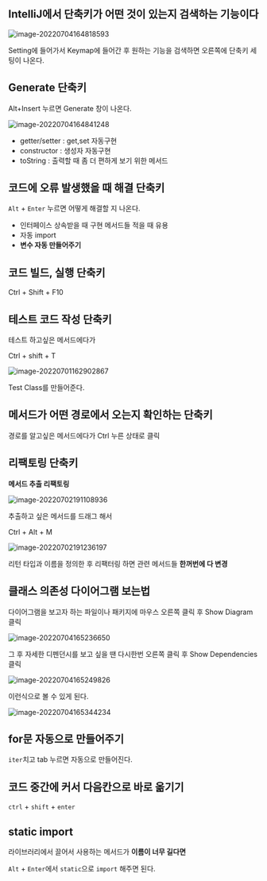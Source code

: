 ## IntelliJ에서 단축키가 어떤 것이 있는지 검색하는 기능이다

![image-20220704164818593](https://user-images.githubusercontent.com/105288887/177117212-6c8786fc-8d37-4855-a19f-dfb3e1938be1.png)

Setting에 들어가서 Keymap에 들어간 후 원하는 기능을 검색하면 오른쪽에 단축키 세팅이 나온다.

## Generate 단축키

Alt+Insert 누르면 Generate 창이 나온다.

![image-20220704164841248](https://user-images.githubusercontent.com/105288887/177117223-b4b395cb-4673-4967-ae22-a7ac3b72df0a.png)

- getter/setter : get,set 자동구현
- constructor : 생성자 자동구현
- toString : 출력할 때 좀 더 편하게 보기 위한 메서드

## 코드에 오류 발생했을 때 해결 단축키

`Alt` + `Enter` 누르면 어떻게 해결할 지 나온다.

* 인터페이스 상속받을 때 구현 메서드들 적을 때 유용
* 자동 import
* **변수 자동 만들어주기**

## 코드 빌드, 실행 단축키

Ctrl + Shift + F10

## 테스트 코드 작성 단축키

테스트 하고싶은 메서드에다가

Ctrl + shift + T

![image-20220701162902867](https://user-images.githubusercontent.com/105288887/176997091-a376d399-e184-4af9-a9f2-2c31a5d66372.png)

Test Class를 만들어준다.

## 메서드가 어떤 경로에서 오는지 확인하는 단축키

경로를 알고싶은 메서드에다가 Ctrl 누른 상태로 클릭

## 리팩토링 단축키

**메서드 추출 리팩토링**

![image-20220702191108936](https://user-images.githubusercontent.com/105288887/176997094-1bb487c6-ca31-4405-976e-ef2ae43902ae.png)

추출하고 싶은 메서드를 드래그 해서

Ctrl + Alt + M

![image-20220702191236197](https://user-images.githubusercontent.com/105288887/176997099-5e302902-e68f-4b9d-9d21-d1a69ca9b24b.png)

리턴 타입과 이름을 정의한 후 리팩터링 하면 관련 메서드들 **한꺼번에 다 변경**

## 클래스 의존성 다이어그램 보는법

다이어그램을 보고자 하는 파일이나 패키지에 마우스 오른쪽 클릭 후 Show Diagram 클릭

![image-20220704165236650](https://user-images.githubusercontent.com/105288887/177117232-a3fa95c7-a5b8-43f0-b0fa-522e04d05de0.png)

그 후 자세한 디펜던시를 보고 싶을 땐 다시한번 오른쪽 클릭 후 Show Dependencies 클릭

![image-20220704165249826](https://user-images.githubusercontent.com/105288887/177117240-62b476da-27cb-4394-aa2f-c1be0791edb6.png)

이런식으로 볼 수 있게 된다.

![image-20220704165344234](https://user-images.githubusercontent.com/105288887/177117246-cbf19cdd-44d9-4f3a-abe8-3bc95a7fceed.png)

## for문 자동으로 만들어주기

`iter`치고 tab 누르면 자동으로 만들어진다.

## 코드 중간에 커서 다음칸으로 바로 옮기기

`ctrl` + `shift` + `enter`

## static import

라이브러리에서 끌어서 사용하는 메서드가 **이름이 너무 길다면**

`Alt` + `Enter`에서 `static`으로 `import` 해주면 된다.

